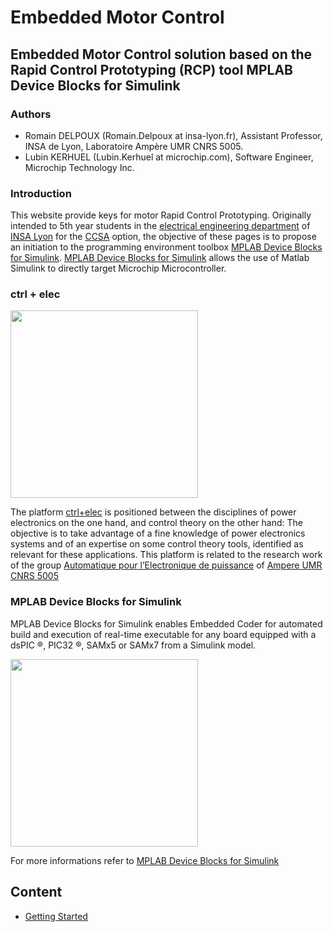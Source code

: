 # Embedded Motor Control

## Embedded Motor Control solution based on the Rapid Control Prototyping (RCP) tool MPLAB Device Blocks for Simulink

### Authors



- Romain DELPOUX (Romain.Delpoux at insa-lyon.fr), Assistant Professor, INSA de Lyon, Laboratoire Ampère UMR CNRS 5005.
- Lubin KERHUEL (Lubin.Kerhuel at microchip.com), Software Engineer, Microchip Technology Inc.

### Introduction

This website provide keys for motor Rapid Control Prototyping. Originally intended to 5th year students in the [electrical engineering department](http://ge.insa-lyon.fr/) of [INSA Lyon](http://www.insa-lyon.fr/) for the [CCSA](http://ge-option5a.insa-lyon.fr/content/ccsa-commande-de-convertisseurs-et-de-systemes-dactionnement) option, the objective of these pages is to propose an initiation to the programming environment toolbox [MPLAB Device Blocks for Simulink](https://www.microchip.com/DevelopmentTools/ProductDetails/sw007023#utm_source=MicroSolutions&utm_medium=Link&utm_term=FY16Q4&utm_content=DevTools&utm_campaign=Article). [MPLAB Device Blocks for Simulink](https://www.microchip.com/DevelopmentTools/ProductDetails/sw007023#utm_source=MicroSolutions&utm_medium=Link&utm_term=FY16Q4&utm_content=DevTools&utm_campaign=Article) allows the use of Matlab Simulink to directly target Microchip Microcontroller. 

### ctrl + elec

<img src="https://rdelpoux.github.io/img/logo.png" width="300">


The platform [ctrl+elec](http://www.ctrl-elec.fr/en/ctrl-elec/) is positioned between the disciplines of power  electronics on the one hand, and control theory on the other hand: The  objective is to take advantage of a fine knowledge of power electronics  systems and of an expertise on some control theory tools, identified as  relevant for these applications. This platform is related to the  research work of the group [Automatique pour l’Electronique de puissance](http://www.ampere-lab.fr/spip.php?article921) of [Ampere UMR CNRS 5005](http://www.ampere-lab.fr/)



### MPLAB Device Blocks for Simulink

MPLAB Device Blocks for Simulink enables Embedded Coder for automated build and execution of real-time executable for any board equipped with a dsPIC :registered:, PIC32 :registered:, SAMx5 or SAMx7 from a Simulink model.

<img src="https://github.com/LubinKerhuel/MPLAB-Device-Blocks-for-Simulink/raw/master/mplab-deviceblocksforsimulink-whitebackground.png" width="300">

For more informations refer to [MPLAB Device Blocks for Simulink](https://github.com/LubinKerhuel/MPLAB-Device-Blocks-for-Simulink.git)

## Content

- [Getting Started](https://rdelpoux.github.io/GettingStarted/GettingStarted.md)



